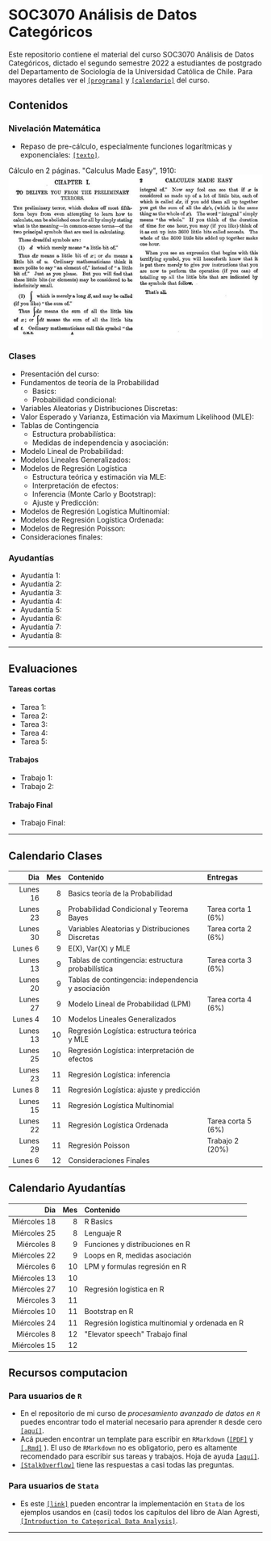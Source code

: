 # SOC3070 Análisis de Datos Categóricos

Este repositorio contiene el material del curso SOC3070 Análisis de Datos Categóricos, dictado el segundo semestre 2022 a estudiantes de postgrado del Departamento de Sociología de la Universidad Católica de Chile. Para mayores detalles ver el [`[programa]`](files/syllabus_soc3070.pdf) y [`[calendario]`](#Calendario) del curso.

## Contenidos

### Nivelación Matemática

- Repaso de pre-cálculo, especialmente funciones logarítmicas y exponenciales: [`[texto]`](files/pre_calculo.pdf).

Cálculo en 2 páginas. "Calculus Made Easy", 1910:
![calculus](files/calculus_easy.jpg)


### Clases

- Presentación del curso:  
- Fundamentos de teoría de la Probabilidad
  - Basics:  
  - Probabilidad condicional:  
- Variables Aleatorias y Distribuciones Discretas:  
- Valor Esperado y Varianza, Estimación via Maximum Likelihood (MLE):  
- Tablas de Contingencia 
  - Estructura probabilística:  
  - Medidas de independencia y asociación:  
- Modelo Lineal de Probabilidad:  
- Modelos Lineales Generalizados:   
- Modelos de Regresión Logística
  - Estructura teórica y estimación via MLE:   
  - Interpretación de efectos:   
  - Inferencia (Monte Carlo y Bootstrap):   
  - Ajuste y Predicción:   
- Modelos de Regresión Logística Multinomial:  
- Modelos de Regresión Logística Ordenada:  
- Modelos de Regresión Poisson:  
- Consideraciones finales:  

### Ayudantías

- Ayudantía 1:
- Ayudantía 2: 
- Ayudantía 3: 
- Ayudantía 4: 
- Ayudantía 5: 
- Ayudantía 6: 
- Ayudantía 7: 
- Ayudantía 8: 

---

## Evaluaciones

#### Tareas cortas

- Tarea 1: 
- Tarea 2: 
- Tarea 3: 
- Tarea 4: 
- Tarea 5: 

#### Trabajos

- Trabajo 1: 
- Trabajo 2: 

#### Trabajo Final

- Trabajo Final: 

---

## Calendario Clases

| Dia          | Mes  | Contenido                                             | Entregas            |  
| ---:         | ---: | :---------------------------------------------------- | :-------------      |  
| Lunes 16     | 8    | Basics teoría de la Probabilidad                      |                     | 
| Lunes 23     | 8    | Probabilidad Condicional y Teorema Bayes              | Tarea corta 1 (6%)  | 
| Lunes 30     | 8    | Variables Aleatorias y Distribuciones Discretas       | Tarea corta 2 (6%)  | 
| Lunes 6      | 9    | E(X), Var(X) y MLE                                    |                     | 
| Lunes 13     | 9    | Tablas de contingencia: estructura probabilística     | Tarea corta 3 (6%)  | 
| Lunes 20     | 9    | Tablas de contingencia: independencia y asociación    |                     | 
| Lunes 27     | 9    | Modelo Lineal de Probabilidad (LPM)                   | Tarea corta 4 (6%)  | 
| Lunes 4      | 10   | Modelos Lineales Generalizados                        |                     | 
| Lunes 13     | 10   | Regresión Logística: estructura teórica y MLE         |                     | 
| Lunes 25     | 10   | Regresión Logística: interpretación de efectos        |                     | 
| Lunes 23     | 11   | Regresión Logística: inferencia                       |                     | 
| Lunes 8      | 11   | Regresión Logística: ajuste y predicción              |                     | 
| Lunes 15     | 11   | Regresión Logística Multinomial                       |                     | 
| Lunes 22     | 11   | Regresión Logística Ordenada                          | Tarea corta 5 (6%)  | 
| Lunes 29     | 11   | Regresión Poisson                                     | Trabajo 2 (20%)     | 
| Lunes 6      | 12   | Consideraciones Finales                               |                     | 


## Calendario Ayudantías

| Dia          | Mes  | Contenido                                       | 
| ---:         | ---: | :----------                                     | 
| Miércoles 18 | 8    | R Basics                                        |
| Miércoles 25 | 8    | Lenguaje R                                      |
| Miércoles 8  | 9    | Funciones y distribuciones en R                 |
| Miércoles 22 | 9    | Loops en R, medidas asociación                  |
| Miércoles 6  | 10   | LPM y formulas regresión en R                   |
| Miércoles 13 | 10   |                                                 |
| Miércoles 27 | 10   | Regresión logística en R                        |
| Miércoles 3  | 11   |                                                 |
| Miércoles 10 | 11   | Bootstrap en R                                  |
| Miércoles 24 | 11   | Regresión logística multinomial y ordenada en R |
| Miércoles 8  | 12   | "Elevator speech" Trabajo final                 |
| Miércoles 15 | 12   |                                                 | 

## Recursos computacion

### Para usuarios de `R`

  - En el repositorio de mi curso de *procesamiento avanzado de datos en `R`* puedes encontrar todo el material necesario para aprender `R` desde cero [`[aquí]`](https://mebucca.github.io/dar_soc4001/).
  - Acá pueden encontrar un template para escribir en `RMarkdown` ([`[PDF]`](files/template_rmarkdown.pdf) y [`[.Rmd]`](files/template_rmarkdown.Rmd) ). El uso de `RMarkdown` no es obligatorio, pero es altamente recomendado para escribir sus tareas y trabajos. Hoja de ayuda [`[aquí]`](https://rstudio-pubs-static.s3.amazonaws.com/330387_5a40ca72c3b14824acedceb7d34618d1.html).
  - [`[StalkOverflow]`](https://stackoverflow.com/) tiene las respuestas a casi todas las preguntas.
 

 ### Para usuarios de `Stata`

 - Es este [`[link]`](https://stats.idre.ucla.edu/other/examples/icda/) pueden encontrar la implementación en `Stata` de los ejemplos usandos en (casi) todos los capítulos del libro de Alan Agresti, [`[Introduction to Categorical Data Analysis]`](https://www.amazon.com/Introduction-Categorical-Data-Analysis/dp/0471226181). 

---

